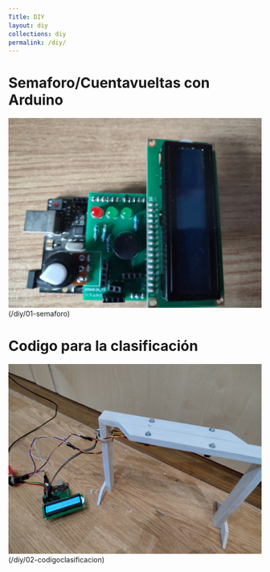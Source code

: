 ```yaml
---
Title: DIY
layout: diy
collections: diy
permalink: /diy/
---
```


# Semaforo/Cuentavueltas con Arduino

![](../docs/images/semaforo01.png)(/diy/01-semaforo)

# Codigo para la clasificación

![](../docs/images/semaforo02.png)(/diy/02-codigoclasificacion)

